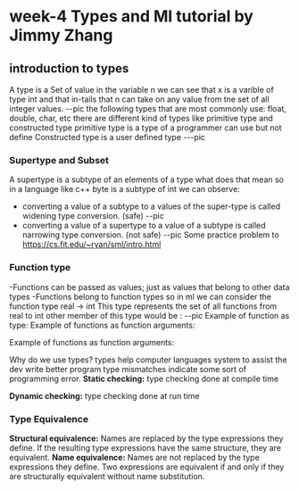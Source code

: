 # week-4 Types and Ml tutorial by Jimmy Zhang
## introduction to types
A type is a Set of value 
in the variable n we can see that x is a varible of type int and that in-tails that n can take on any value from tne set of all integer values.
--pic
the following types that are most commonly use: float, double, char, etc
there are different kind of types like primitive type and constructed type
primitive type is a type of a programmer can use but not define
Constructed type is a user defined type
---pic
### Supertype and Subset
A supertype is a subtype of an elements of a type 
what does that mean so in a language like c++ byte is a subtype of int 
we can observe:
- converting a value of a subtype to a values of the super-type is
called widening type conversion. (safe)
--pic
- converting a value of a supertype to a value of a subtype is
called narrowing type conversion. (not safe)
--pic
Some practice problem to https://cs.fit.edu/~ryan/sml/intro.html

### Function type 
-Functions can be passed as values; just as values that belong to other data types
-Functions belong to function types
so in ml we can consider the function type real → int
This type represents the set of all functions from real to int
other member of this type would be :
--pic
Example of function as type: 
Example of functions as function arguments:

Example of functions as function arguments:

Why do we use types?
types help computer languages system to assist the dev write better program 
type mismatches indicate some sort of programming error.
**Static checking:** type checking done at compile time

**Dynamic checking:** type checking done at run time

### Type Equivalence 
**Structural equivalence:** Names are replaced by the type expressions they define. If the resulting type expressions have the same structure, they are equivalent.
**Name equivalence:** Names are not replaced by the type expressions they define. Two expressions are equivalent if and only if they are structurally equivalent without name substitution.




